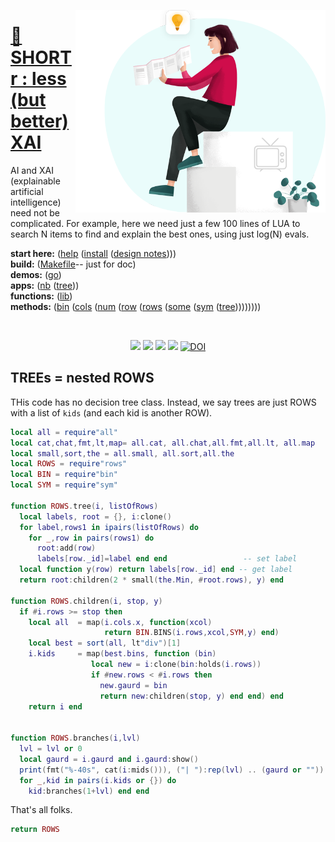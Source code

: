 <a href="all.md"><img align=right width=400 src="xai4.png"></a>

# [:high_brightness: SHORTr : less (but better) XAI](all.md)


AI and XAI (explainable artificial intelligence) need not be
complicated.  For example, here we need just a few 100 lines of LUA
to search N items to  find and explain the best ones, using just
log(N) evals.  

**start here:**  ([help](all.md) ([install](/INSTALL.md) ([design notes](design.md))))                                                                                               
**build:**       ([Makefile](https://github.com/timm/shortr/blob/master/etc/src/Makefile)-- just for doc)                                                                           
**demos:**       ([go](go.md))                                                                                                                                                      
**apps:**         ([nb](nb.md) ([tree](tree.md)))   
**functions:**   ([lib](lib.md))     
**methods:**    ([bin](bin.md) ([cols](cols.md) ([num](num.md) ([row](row.md) ([rows](rows.md) ([some](some.md) ([sym](sym.md) ([tree](tree.md)))))))))


<br clear=all>
<p align=center>
<a href=".."><img src="https://img.shields.io/badge/Lua-%232C2D72.svg?logo=lua&logoColor=white"></a>
<a href=".."><img src="https://img.shields.io/badge/checked--by-syntastic-yellow?logo=Checkmarx&logoColor=white"></a>
<a href="https://github.com/timm/shortr/actions/workflows/tests.yml"><img src="https://github.com/timm/shortr/actions/workflows/tests.yml/badge.svg"></a>
<a href="https://opensource.org/licenses/BSD-2-Clause"><img  src="https://img.shields.io/badge/License-BSD%202--Clause-orange.svg?logo=opensourceinitiative&logoColor=white"></a>
<a href="https://zenodo.org/badge/latestdoi/206205826"> <img  src="https://zenodo.org/badge/206205826.svg" alt="DOI"></a> 
</p>

## TREEs = nested ROWS
THis code has no decision tree class. Instead, we say trees are just ROWS
with a list of `kids` (and each kid is another ROW).



```lua
local all = require"all"
local cat,chat,fmt,lt,map= all.cat, all.chat,all.fmt,all.lt, all.map
local small,sort,the = all.small, all.sort,all.the
local ROWS = require"rows"
local BIN = require"bin"
local SYM = require"sym"

function ROWS.tree(i, listOfRows)
  local labels, root = {}, i:clone()
  for label,rows1 in ipairs(listOfRows) do
    for _,row in pairs(rows1) do
      root:add(row)
      labels[row._id]=label end end                 -- set label
  local function y(row) return labels[row._id] end -- get label
  return root:children(2 * small(the.Min, #root.rows), y) end

function ROWS.children(i, stop, y)
  if #i.rows >= stop then
    local all  = map(i.cols.x, function(xcol) 
                     return BIN.BINS(i.rows,xcol,SYM,y) end) 
    local best = sort(all, lt"div")[1]
    i.kids     = map(best.bins, function (bin)
                  local new = i:clone(bin:holds(i.rows))
                  if #new.rows < #i.rows then
                    new.gaurd = bin
                    return new:children(stop, y) end end) end
    return i end


function ROWS.branches(i,lvl)
  lvl = lvl or 0
  local gaurd = i.gaurd and i.gaurd:show()
  print(fmt("%-40s", cat(i:mids())), ("| "):rep(lvl) .. (gaurd or ""))
  for _,kid in pairs(i.kids or {}) do 
    kid:branches(1+lvl) end end
```


That's all folks.



```lua
return ROWS
```


